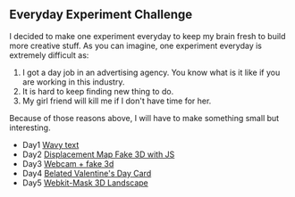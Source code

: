 ## Everyday Experiment Challenge ##

I decided to make one experiment everyday to keep my brain fresh to build more creative stuff. As you can imagine, one experiment everyday is extremely difficult as:
 1. I got a day job in an advertising agency. You know what is it like if you are working in this industry.
 2. It is hard to keep finding new thing to do.
 3. My girl friend will kill me if I don't have time for her.

Because of those reasons above, I will have to make something small but interesting.

 - Day1 [Wavy text](http://codepen.io/edankwan/pen/HbFkl)
 - Day2 [Displacement Map Fake 3D with JS](http://codepen.io/edankwan/pen/rhvbz)
 - Day3 [Webcam + fake 3d ](http://codepen.io/edankwan/pen/zbtKv)
 - Day4 [Belated Valentine's Day Card](http://codepen.io/edankwan/pen/dpcxL)
 - Day5 [Webkit-Mask 3D Landscape](http://codepen.io/edankwan/pen/HokCx)
